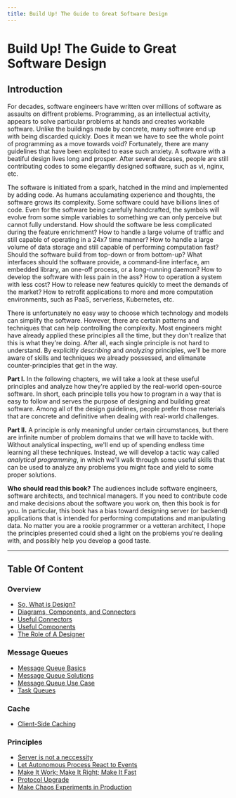 ```yaml
---
title: Build Up! The Guide to Great Software Design
---
```


# Build Up! The Guide to Great Software Design

## Introduction

For decades, software engineers have written over millions of software as assaults on diffrent problems. Programming, as an intellectual activity, appears to solve particular problems at hands and creates workable software.  Unlike the buildings made by concrete, many software end up with being discarded quickly. Does it mean we have to see the whole point of programming as a move towards void? Fortunately, there are many guidelines that have been exploited to ease such anxiety. A software with a beatiful design lives long and prosper. After several decases, people are still contributing codes to some elegantly designed software, such as vi, nginx, etc.

The software is initiated from a spark, hatched in the mind and implemented by adding code. As humans acculamating experience and thoughts, the software grows its complexity. Some software could have billions lines of code. Even for the software being carefully handcrafted, the symbols will evolve from some simple variables to something we can only perceive but cannot fully understand. How should the software be less complicated during the feature enrichment? How to handle a large volume of traffic and still capable of operating in a 24x7 time manner? How to handle a large volume of data storage and still capable of performing computation fast? Should the software build from top-down or from bottom-up? What interfaces should the software provide, a command-line interface, am embedded library, an one-off process, or a long-running daemon? How to develop the software with less pain in the ass? How to operation a system with less cost? How to release new features quickly to meet the demands of the market? How to retrofit applications to more and more computation environments, such as PaaS, serverless, Kubernetes, etc.

There is unfortunately no easy way to choose which technology and models can simplify the software. However, there are certain patterns and techniques that can help controlling the complexity. Most engineers might have already applied these principles all the time, but they don't realize that this is what they're doing. After all, each single principle is not hard to understand. By explicitly *describing* and *analyzing* principles, we'll be more aware of skills and techniques we already possessed, and elimanate counter-principles that get in the way. 

**Part I.** In the following chapters, we will take a look at these useful principles and analyze how they're applied by the real-world open-source software. In short, each principle tells you how to program in a way that is easy to follow and serves the purpose of designing and building great software. Among all of the design guidelines, people prefer those materials that are concrete and definitive when dealing with real-world challenges. 

**Part II.** A principle is only meaningful under certain circumstances, but there are infinite number of problem domains that we will have to tackle with. Without analytical inspecting, we'll end up of spending endless time learning all these techniques. Instead, we will develop a tactic way called *analytical programming*, in which we'll walk through some useful skills that can be used to analyze any problems you might face and yield to some proper solutions.

**Who should read this book?** The audiences include software engineers, software architects, and technical managers. If you need to contribute code and make decisions about the software you work on, then this book is for you. In particular, this book has a bias toward designing server (or backend) applications that is intended for performing computations and manipulating data. No matter you are a rookie programmer or a vetteran architect, I hope the principles presented could shed a light on the problems you're dealing with, and possibly help you develop a good taste.

---

## Table Of Content

### Overview

* [So, What is Design?](what-is-design.md)
* [Diagrams, Components, and Connectors](diagrams-components-connectors.md)
* [Useful Connectors](useful-connectors.md)
* [Useful Components](useful-components.md)
* [The Role of A Designer](the-role-of-a-designer.md)

### Message Queues

* [Message Queue Basics](message-queue-basics.md)
* [Message Queue Solutions](message-queue-solutions.md)
* [Message Queue Use Case](message-queue-use-case.md)
* [Task Queues](task-queues.md)

### Cache

* [Client-Side Caching](client-side-caching.md)

### Principles

* [Server is not a neccessity](server-is-not-a-neccessity.md)
* [Let Autonomous Process React to Events](let-autonomous-process-react-to-events.md)
* [Make It Work; Make It Right; Make It Fast](make-it-work-make-it-right-make-it-fast.md)
* [Protocol Upgrade](protocol-upgrade.md)
* [Make Chaos Experiments in Production](make-chaos-experiments-in-production.md)
